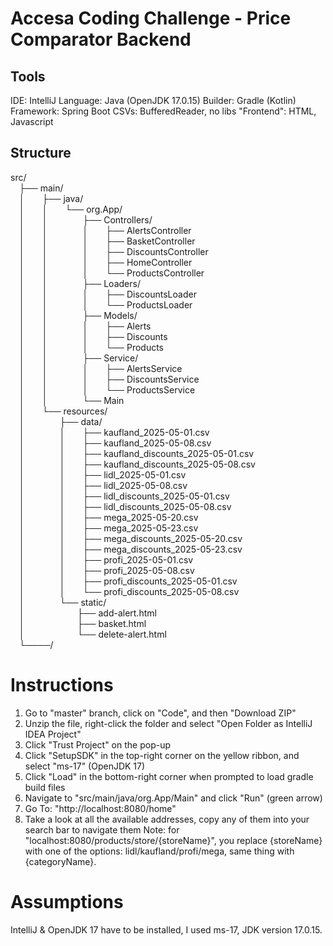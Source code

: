 # Accesa Coding Challenge - Price Comparator Backend

## Tools
IDE: IntelliJ
Language: Java (OpenJDK 17.0.15)
Builder: Gradle (Kotlin)
Framework: Spring Boot
CSVs: BufferedReader, no libs
"Frontend": HTML, Javascript


## Structure
src/<br>
 ├── main/<br>
 │  ├── java/<br>
 │  │  └── org.App/<br>
 │  │    ├── Controllers/<br>
 │  │    │  ├── AlertsController<br>
 │  │    │  ├── BasketController<br>
 │  │    │  ├── DiscountsController<br>
 │  │    │  ├── HomeController<br>
 │  │    │  └── ProductsController<br>
 │  │    ├── Loaders/<br>
 │  │    │  ├── DiscountsLoader<br>
 │  │    │  └── ProductsLoader<br>
 │  │    ├── Models/<br>
 │  │    │  ├── Alerts<br>
 │  │    │  ├── Discounts<br>
 │  │    │  └── Products<br>
 │  │    ├── Service/<br>
 │  │    │  ├── AlertsService<br>
 │  │    │  ├── DiscountsService<br>
 │  │    │  └── ProductsService<br>
 │  │    └── Main<br>
 │  └── resources/<br>
 │    ├── data/<br>
 │    │  ├── kaufland_2025-05-01.csv<br>
 │    │  ├── kaufland_2025-05-08.csv<br>
 │    │  ├── kaufland_discounts_2025-05-01.csv<br>
 │    │  ├── kaufland_discounts_2025-05-08.csv<br>
 │    │  ├── lidl_2025-05-01.csv<br>
 │    │  ├── lidl_2025-05-08.csv<br>
 │    │  ├── lidl_discounts_2025-05-01.csv<br>
 │    │  ├── lidl_discounts_2025-05-08.csv<br>
 │    │  ├── mega_2025-05-20.csv<br>
 │    │  ├── mega_2025-05-23.csv<br>
 │    │  ├── mega_discounts_2025-05-20.csv<br>
 │    │  ├── mega_discounts_2025-05-23.csv<br>
 │    │  ├── profi_2025-05-01.csv<br>
 │    │  ├── profi_2025-05-08.csv<br>
 │    │  ├── profi_discounts_2025-05-01.csv<br>
 │    │  └── profi_discounts_2025-05-08.csv<br>
 │    └── static/<br>
 │      ├── add-alert.html<br>
 │      ├── basket.html<br>
 │      └── delete-alert.html<br>
 └────/ 
 

# Instructions
1. Go to "master" branch, click on "Code", and then "Download ZIP"
2. Unzip the file, right-click the folder and select "Open Folder as IntelliJ IDEA Project"
3. Click "Trust Project" on the pop-up
4. Click "SetupSDK" in the top-right corner on the yellow ribbon, and select "ms-17" (OpenJDK 17)
5. Click "Load" in the bottom-right corner when prompted to load gradle build files
6. Navigate to "src/main/java/org.App/Main" and click "Run" (green arrow)
7. Go To: "http://localhost:8080/home"
8. Take a look at all the available addresses, copy any of them into your search bar to navigate them
Note: for "localhost:8080/products/store/{storeName}", you replace {storeName} with one of the options: lidl/kaufland/profi/mega, same thing with {categoryName}.


# Assumptions
IntelliJ & OpenJDK 17 have to be installed, I used ms-17, JDK version 17.0.15.
